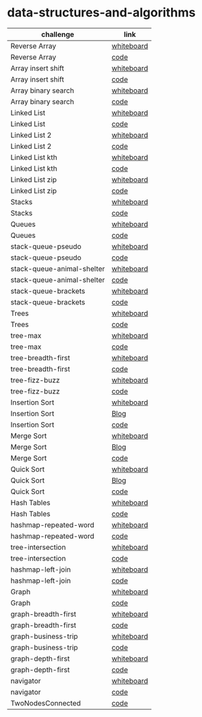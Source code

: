 # data-structures-and-algorithms


| challenge      | link |
| ----------- | ----------- |
| Reverse Array      | [whiteboard](https://github.com/roaa1298/data-structures-and-algorithms/blob/main/challenge1/README.md)       |
| Reverse Array   | [code](https://github.com/roaa1298/data-structures-and-algorithms/tree/main/challenge1)        |
| Array insert shift      | [whiteboard](https://github.com/roaa1298/data-structures-and-algorithms/blob/main/challenge2/README.md)       |
| Array insert shift   | [code](https://github.com/roaa1298/data-structures-and-algorithms/tree/main/challenge2)        |
| Array binary search      | [whiteboard](https://github.com/roaa1298/data-structures-and-algorithms/blob/main/challenge3/README.md)       |
| Array binary search   | [code](https://github.com/roaa1298/data-structures-and-algorithms/tree/main/challenge3)        |
| Linked List      | [whiteboard](https://github.com/roaa1298/data-structures-and-algorithms/blob/main/challenge5/README.md)       |
| Linked List   | [code](https://github.com/roaa1298/data-structures-and-algorithms/tree/main/challenge5)        |
| Linked List 2      | [whiteboard](https://github.com/roaa1298/data-structures-and-algorithms/blob/main/challeng_6/README.md)       |
| Linked List 2   | [code](https://github.com/roaa1298/data-structures-and-algorithms/tree/main/challenge6)        |
| Linked List kth      | [whiteboard](https://github.com/roaa1298/data-structures-and-algorithms/blob/main/challenge7/README.md)       |
| Linked List kth   | [code](https://github.com/roaa1298/data-structures-and-algorithms/tree/main/challenge7)        |
| Linked List zip      | [whiteboard](https://github.com/roaa1298/data-structures-and-algorithms/blob/main/challenge8/README.md)       |
| Linked List zip   | [code](https://github.com/roaa1298/data-structures-and-algorithms/tree/main/challenge8)        |
| Stacks      | [whiteboard](https://github.com/roaa1298/data-structures-and-algorithms/blob/main/challenges/Documentations/README.md)       |
| Stacks   | [code](https://github.com/roaa1298/data-structures-and-algorithms/tree/main/challenges/app/src/main/java/challenges/stack)        |
| Queues      | [whiteboard](https://github.com/roaa1298/data-structures-and-algorithms/blob/main/challenges/Documentations/README.md)       |
| Queues   | [code](https://github.com/roaa1298/data-structures-and-algorithms/tree/main/challenges/app/src/main/java/challenges/queue)        |
| stack-queue-pseudo      | [whiteboard](https://github.com/roaa1298/data-structures-and-algorithms/blob/main/challenges/Documentations/stack-queue-pseudo.md)       |
| stack-queue-pseudo   | [code](https://github.com/roaa1298/data-structures-and-algorithms/tree/main/challenges/app/src/main/java/challenges/pseudoQueue)        |
| stack-queue-animal-shelter      | [whiteboard](https://github.com/roaa1298/data-structures-and-algorithms/blob/main/challenges/Documentations/AnimalShelter.md)       |
| stack-queue-animal-shelter   | [code](https://github.com/roaa1298/data-structures-and-algorithms/tree/main/challenges/app/src/main/java/challenges/AnimalShelter)        |
| stack-queue-brackets      | [whiteboard](https://github.com/roaa1298/data-structures-and-algorithms/blob/main/challenges/Documentations/stack-queue-brackets.md)       |
| stack-queue-brackets   | [code](https://github.com/roaa1298/data-structures-and-algorithms/tree/main/challenges/app/src/main/java/challenges/validateBrackets)        |
| Trees      | [whiteboard](https://github.com/roaa1298/data-structures-and-algorithms/blob/main/challenges/Documentations/TREES.md)       |
| Trees   | [code](https://github.com/roaa1298/data-structures-and-algorithms/tree/main/challenges/app/src/main/java/challenges/Trees)        |
| tree-max      | [whiteboard](https://github.com/roaa1298/data-structures-and-algorithms/blob/main/challenges/Documentations/tree-max.md)       |
| tree-max   | [code](https://github.com/roaa1298/data-structures-and-algorithms/tree/main/challenges/app/src/main/java/challenges/Trees)        |
| tree-breadth-first      | [whiteboard](https://github.com/roaa1298/data-structures-and-algorithms/blob/main/challenges/Documentations/BreadthFirst.md)       |
| tree-breadth-first   | [code](https://github.com/roaa1298/data-structures-and-algorithms/tree/main/challenges/app/src/main/java/challenges/Trees)        |
| tree-fizz-buzz      | [whiteboard](https://github.com/roaa1298/data-structures-and-algorithms/blob/main/challenges/Documentations/fizzbuzz.md)       |
| tree-fizz-buzz   | [code](https://github.com/roaa1298/data-structures-and-algorithms/tree/main/challenges/app/src/main/java/challenges/Trees)        |
| Insertion Sort      | [whiteboard](https://github.com/roaa1298/data-structures-and-algorithms/blob/main/challenges/Documentations/InsertionSort.md)       |
| Insertion Sort      | [Blog](https://github.com/roaa1298/data-structures-and-algorithms/blob/main/challenges/Documentations/InsertionSortBlog.md)       |
| Insertion Sort   | [code](https://github.com/roaa1298/data-structures-and-algorithms/tree/main/challenges/app/src/main/java/challenges/InsertionSort)        |
| Merge Sort      | [whiteboard](https://github.com/roaa1298/data-structures-and-algorithms/blob/main/challenges/Documentations/mergeSort.md)       |
| Merge Sort      | [Blog](https://github.com/roaa1298/data-structures-and-algorithms/blob/main/challenges/Documentations/MergeSortBlog.md)       |
| Merge Sort   | [code](https://github.com/roaa1298/data-structures-and-algorithms/tree/main/challenges/app/src/main/java/challenges/MergeSort)        |
| Quick Sort      | [whiteboard](https://github.com/roaa1298/data-structures-and-algorithms/blob/main/challenges/Documentations/quickSort.md)       |
| Quick Sort      | [Blog](https://github.com/roaa1298/data-structures-and-algorithms/blob/main/challenges/Documentations/QuickSortBlog.md)       |
| Quick Sort   | [code](https://github.com/roaa1298/data-structures-and-algorithms/tree/main/challenges/app/src/main/java/challenges/QuickSort)        |
| Hash Tables      | [whiteboard](https://github.com/roaa1298/data-structures-and-algorithms/blob/main/challenges/Documentations/hashMap.md)       |
| Hash Tables   | [code](https://github.com/roaa1298/data-structures-and-algorithms/tree/main/challenges/app/src/main/java/challenges/HashMap)        |
| hashmap-repeated-word      | [whiteboard](https://github.com/roaa1298/data-structures-and-algorithms/blob/main/challenges/Documentations/hashmap-repeated-word.md)       |
| hashmap-repeated-word   | [code](https://github.com/roaa1298/data-structures-and-algorithms/tree/main/challenges/app/src/main/java/challenges/RepeatedWord)        |
| tree-intersection      | [whiteboard](https://github.com/roaa1298/data-structures-and-algorithms/blob/main/challenges/Documentations/tree-intersection.md)       |
| tree-intersection   | [code](https://github.com/roaa1298/data-structures-and-algorithms/tree/main/challenges/app/src/main/java/challenges/TreeIntersection)        |
| hashmap-left-join      | [whiteboard](https://github.com/roaa1298/data-structures-and-algorithms/blob/main/challenges/Documentations/hashmap-left-join.md)       |
| hashmap-left-join   | [code](https://github.com/roaa1298/data-structures-and-algorithms/tree/main/challenges/app/src/main/java/challenges/LeftJoin)        |
| Graph      | [whiteboard](https://github.com/roaa1298/data-structures-and-algorithms/blob/main/challenges/Documentations/graph.md)       |
| Graph   | [code](https://github.com/roaa1298/data-structures-and-algorithms/tree/main/challenges/app/src/main/java/challenges/Graph)        |
| graph-breadth-first      | [whiteboard](https://github.com/roaa1298/data-structures-and-algorithms/blob/main/challenges/Documentations/graph-breadth-first.md)       |
| graph-breadth-first   | [code](https://github.com/roaa1298/data-structures-and-algorithms/blob/main/challenges/app/src/main/java/challenges/Graph/Graph.java)        |
| graph-business-trip      | [whiteboard](https://github.com/roaa1298/data-structures-and-algorithms/blob/main/challenges/Documentations/graph-business-trip.md)       |
| graph-business-trip   | [code](https://github.com/roaa1298/data-structures-and-algorithms/tree/main/challenges/app/src/main/java/challenges/BusinessTrip)        |
| graph-depth-first      | [whiteboard](https://github.com/roaa1298/data-structures-and-algorithms/blob/main/challenges/Documentations/graph-depth-first.md)       |
| graph-depth-first   | [code](https://github.com/roaa1298/data-structures-and-algorithms/blob/main/challenges/app/src/main/java/challenges/Graph/Graph.java)        |
| navigator      | [whiteboard](https://github.com/roaa1298/data-structures-and-algorithms/blob/main/challenges/Documentations/navigator.md)       |
| navigator   | [code](https://github.com/roaa1298/data-structures-and-algorithms/tree/main/challenges/app/src/main/java/challenges/challenge41)        |
| TwoNodesConnected   | [code](https://github.com/roaa1298/data-structures-and-algorithms/tree/main/challenges/app/src/main/java/challenges/challenge39)        |
